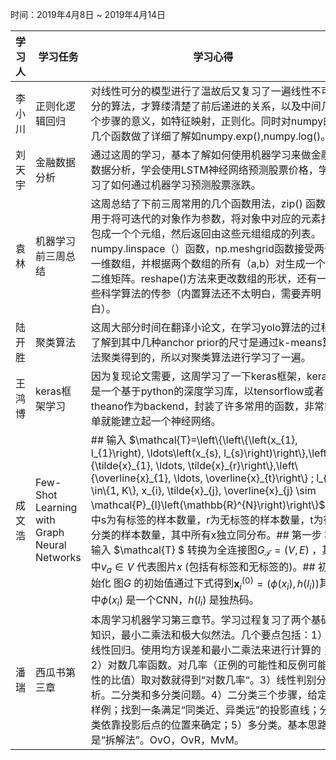 ﻿时间：2019年4月8日 ~ 2019年4月14日

学习人|学习任务|学习心得|参考资料
------ | ------ | ------ | -----
李小川  | 正则化逻辑回归|对线性可分的模型进行了温故后又复习了一遍线性不可分的算法，才算缕清楚了前后递进的关系，以及中间几个步骤的意义，如特征映射，正则化。同时对numpy的几个函数做了详细了解如numpy.exp(),numpy.log()。| 具体的总结在博客https://blog.csdn.net/lixc316/article/details/89070140 
刘天宇  | 金融数据分析　| 通过这周的学习，基本了解如何使用机器学习来做金融数据分析，学会使用LSTM神经网络预测股票价格，学习了如何通过机器学习预测股票涨跌。
袁林     | 机器学习前三周总结| 这周总结了下前三周常用的几个函数用法，zip() 函数用于将可迭代的对象作为参数，将对象中对应的元素打包成一个个元组，然后返回由这些元组组成的列表。numpy.linspace（）函数，np.meshgrid函数接受两个一维数组，并根据两个数组的所有（a,b）对生成一个二维矩阵。reshape()方法来更改数组的形状，还有一些科学算法的传参（内置算法还不太明白，需要弄明白）。
陆开胜 | 聚类算法 | 这周大部分时间在翻译小论文，在学习yolo算法的过程了解到其中几种anchor prior的尺寸是通过k-means算法聚类得到的，所以对聚类算法进行学习了一遍。| 一些总结https://blog.csdn.net/shaile7593/article/details/89300177
王鸿博 | keras框架学习 | 因为复现论文需要，这周学习了一下keras框架，keras是一个基于python的深度学习库，以tensorflow或者theano作为backend，封装了许多常用的函数，非常简单就能建立起一个神经网络。
成文浩 |Few-Shot Learning with Graph Neural Networks| ## 输入 $\mathcal{T}=\left\{\left\{\left(x_{1}, l_{1}\right), \ldots\left(x_{s}, l_{s}\right)\right\},\left\{\tilde{x}_{1}, \ldots, \tilde{x}_{r}\right\},\left\{\overline{x}_{1}, \ldots, \overline{x}_{t}\right\} ; l_{i} \in\{1, K\}, x_{i}, \tilde{x}_{j}, \overline{x}_{j} \sim \mathcal{P}_{l}\left(\mathbb{R}^{N}\right)\right\}$其中s为有标签的样本数量，r为无标签的样本数量，t为待分类的样本数量，其中所有x独立同分布。## 第一步 将输入 $\mathcal{T} $ 转换为全连接图$G_{\mathcal{T}}=(V, E)$ ，其中$v_{a} \in V$  代表图片$x$ (包括有标签和无标签的)。## 初始化 图$G$ 的初始值通过下式得到$\mathbf{x}_{i}^{(0)}=\left(\phi\left(x_{i}\right),h\left(l_{i}\right)\right)$其中$\phi\left(x_{i}\right)$ 是一个CNN，$h(l_{i})$ 是独热码。 |
潘瑞 | 西瓜书第三章 |  本周学习机器学习第三章节。学习过程复习了两个基础知识，最小二乘法和极大似然法。几个要点包括：1）线性回归。使用均方误差和最小二乘法来进行计算的；2）对数几率函数。对几率（正例的可能性和反例可能性的比值）取对数就得到“对数几率“。3）线性判别分析。二分类和多分类问题。4）二分类三个步骤，给定样例；找到一条满足“同类近、异类远”的投影直线；分类依靠投影后点的位置来确定；5）多分类。基本思路是“拆解法”。OvO，OvR，MvM。
